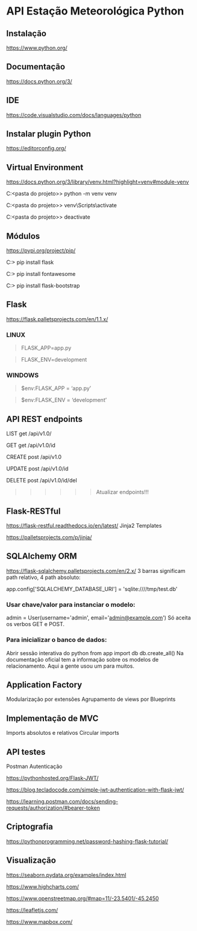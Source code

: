 # API Estação Meteorológica Python
## Instalação
https://www.python.org/
## Documentação
https://docs.python.org/3/
## IDE
https://code.visualstudio.com/docs/languages/python
## Instalar plugin Python
https://editorconfig.org/
## Virtual Environment
https://docs.python.org/3/library/venv.html?highlight=venv#module-venv

C:\<pasta do projeto>> python -m venv venv

C:\<pasta do projeto>> venv\Scripts\activate

C:\<pasta do projeto>> deactivate
## Módulos
https://pypi.org/project/pip/

C:\> pip install flask

C:\> pip install fontawesome

C:\> pip install flask-bootstrap


## Flask
https://flask.palletsprojects.com/en/1.1.x/
### LINUX
> FLASK_APP=app.py

> FLASK_ENV=development 	 
### WINDOWS
> $env:FLASK_APP = ‘app.py’

> $env:FLASK_ENV = ‘development’

## API REST endpoints
LIST get /api/v1.0/

GET get /api/v1.0/id

CREATE post /api/v1.0

UPDATE post /api/v1.0/id

DELETE post /api/v1.0/id/del

>>>>>> Atualizar endpoints!!!

## Flask-RESTful
https://flask-restful.readthedocs.io/en/latest/
Jinja2 Templates

https://palletsprojects.com/p/jinja/

## SQLAlchemy ORM
https://flask-sqlalchemy.palletsprojects.com/en/2.x/
3 barras significam path relativo, 4 path absoluto:

app.config['SQLALCHEMY_DATABASE_URI'] = 'sqlite:////tmp/test.db'
### Usar chave/valor para instanciar o modelo:
admin = User(username='admin', email='admin@example.com')
Só aceita os verbos GET e POST.
### Para inicializar o banco de dados:
Abrir sessão interativa do python
from app import db
db.create_all()
Na documentação oficial tem a informação sobre os modelos de relacionamento. Aqui a gente usou um para muitos.

## Application Factory
Modularização por extensões
Agrupamento de views por Blueprints

## Implementação de MVC
Imports absolutos e relativos
Circular imports

## API testes
Postman
Autenticação

https://pythonhosted.org/Flask-JWT/

https://blog.tecladocode.com/simple-jwt-authentication-with-flask-jwt/

https://learning.postman.com/docs/sending-requests/authorization/#bearer-token

## Criptografia
https://pythonprogramming.net/password-hashing-flask-tutorial/

## Visualização
https://seaborn.pydata.org/examples/index.html

https://www.highcharts.com/

https://www.openstreetmap.org/#map=11/-23.5401/-45.2450

https://leafletjs.com/

https://www.mapbox.com/
